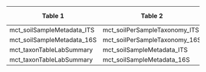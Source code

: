 |Table 1|Table 2|Join by field(s)|
|------------------------|------------------------|-------------------------------|
mct\_soilSampleMetadata\_ITS|mct\_soilPerSampleTaxonomy\_ITS|dnaSampleID
mct\_soilSampleMetadata\_16S|mct\_soilPerSampleTaxonomy\_16S|dnaSampleID
mct\_taxonTableLabSummary|mct\_soilSampleMetadata\_ITS|codeVersion
mct\_taxonTableLabSummary|mct\_soilSampleMetadata\_16S|codeVersion
